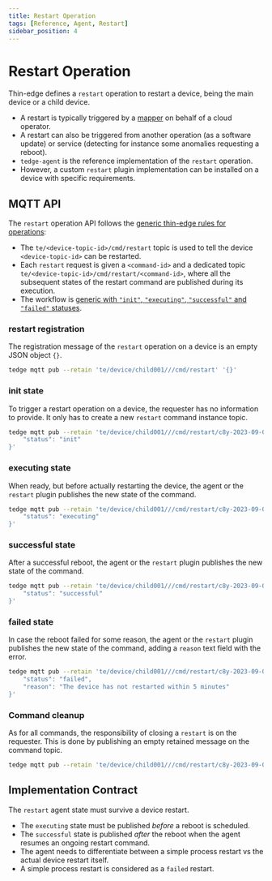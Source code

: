```yaml
---
title: Restart Operation
tags: [Reference, Agent, Restart]
sidebar_position: 4
---
```


# Restart Operation

Thin-edge defines a `restart` operation to restart a device, being the main device or a child device.

- A restart is typically triggered by a [mapper](../mappers/index.md) on behalf of a cloud operator.
- A restart can also be triggered from another operation (as a software update)
  or service (detecting for instance some anomalies requesting a reboot).
- `tedge-agent` is the reference implementation of the `restart` operation.
- However, a custom `restart` plugin implementation can be installed on a device with specific requirements.

## MQTT API

The `restart` operation API follows the [generic thin-edge rules for operations](./device-management-api.md):

- The `te/<device-topic-id>/cmd/restart` topic is used to tell the device `<device-topic-id>` can be restarted.
- Each `restart` request is given a `<command-id>` and a dedicated topic  `te/<device-topic-id>/cmd/restart/<command-id>`,
  where all the subsequent states of the restart command are published during its execution.
- The workflow is [generic with `"init"`, `"executing"`, `"successful"` and `"failed"` statuses](./device-management-api.md#operation-workflow).

### restart registration

The registration message of the `restart` operation on a device is an empty JSON object `{}`.

```sh te2mqtt formats="v1"
tedge mqtt pub --retain 'te/device/child001///cmd/restart' '{}'
```

### init state

To trigger a restart operation on a device, the requester has no information to provide.
It only has to create a new `restart` command instance topic.

```sh te2mqtt formats="v1"
tedge mqtt pub --retain 'te/device/child001///cmd/restart/c8y-2023-09-08T18:13:00' '{
    "status": "init"
}'
```

### executing state

When ready, but before actually restarting the device,
the agent or the `restart` plugin publishes the new state of the command.

```sh te2mqtt formats="v1"
tedge mqtt pub --retain 'te/device/child001///cmd/restart/c8y-2023-09-08T18:13:00' '{
    "status": "executing"
}'
```

### successful state

After a successful reboot,
the agent or the `restart` plugin publishes the new state of the command.

```sh te2mqtt formats="v1"
tedge mqtt pub --retain 'te/device/child001///cmd/restart/c8y-2023-09-08T18:13:00' '{
    "status": "successful"
}'
```

### failed state

In case the reboot failed for some reason,
the agent or the `restart` plugin publishes the new state of the command,
adding a `reason` text field with the error. 

```sh te2mqtt formats="v1"
tedge mqtt pub --retain 'te/device/child001///cmd/restart/c8y-2023-09-08T18:13:00' '{
    "status": "failed",
    "reason": "The device has not restarted within 5 minutes"
}'
```

### Command cleanup

As for all commands, the responsibility of closing a `restart` is on the requester.
This is done by publishing an empty retained message on the command topic.

```sh te2mqtt formats="v1"
tedge mqtt pub --retain 'te/device/child001///cmd/restart/c8y-2023-09-08T18:13:00' ''
```

## Implementation Contract

The `restart` agent state must survive a device restart.

- The `executing` state must be published *before* a reboot is scheduled.
- The `successful` state is published *after* the reboot when the agent resumes an ongoing restart command.
- The agent needs to differentiate between a simple process restart vs the actual device restart itself.
- A simple process restart is considered as a `failed` restart.

